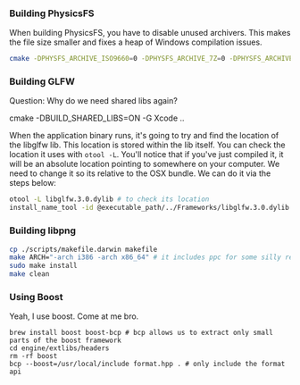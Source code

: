### Building PhysicsFS

When building PhysicsFS, you have to disable unused archivers. This makes the
file size smaller and fixes a heap of Windows compilation issues.

```bash
cmake -DPHYSFS_ARCHIVE_ISO9660=0 -DPHYSFS_ARCHIVE_7Z=0 -DPHYSFS_ARCHIVE_GRP=0 -DPHYSFS_ARCHIVE_WAD=0 -DPHYSFS_ARCHIVE_HOG=0 -DPHYSFS_ARCHIVE_MVL=0 -DPHYSFS_ARCHIVE_QPAK=0 -DPHYSFS_ARCHIVE_SLB=0 -DPHYSFS_HAVE_CDROM_SUPPORT=0 -DPHYSFS_SUPPORTS_GRP=1 -DPHYSFS_BUILD_SHARED=1 -DPHYSFS_BUILD_TEST=0 ..
```

### Building GLFW

Question: Why do we need shared libs again?

cmake -DBUILD_SHARED_LIBS=ON -G Xcode ..

When the application binary runs, it's going to try and find the location of
the libglfw lib. This location is stored within the lib itself. You can check
the location it uses with `otool -L`. You'll notice that if you've just
compiled it, it will be an absolute location pointing to somewhere on your
computer. We need to change it so its relative to the OSX bundle. We can do it
via the steps below:

```bash
otool -L libglfw.3.0.dylib # to check its location
install_name_tool -id @executable_path/../Frameworks/libglfw.3.0.dylib libglfw.3.0.dylib # to change its location
```

### Building libpng

```bash
cp ./scripts/makefile.darwin makefile
make ARCH="-arch i386 -arch x86_64" # it includes ppc for some silly reason
sudo make install
make clean
```

### Using Boost

Yeah, I use boost. Come at me bro.

```
brew install boost boost-bcp # bcp allows us to extract only small parts of the boost framework
cd engine/extlibs/headers
rm -rf boost
bcp --boost=/usr/local/include format.hpp . # only include the format api
```
